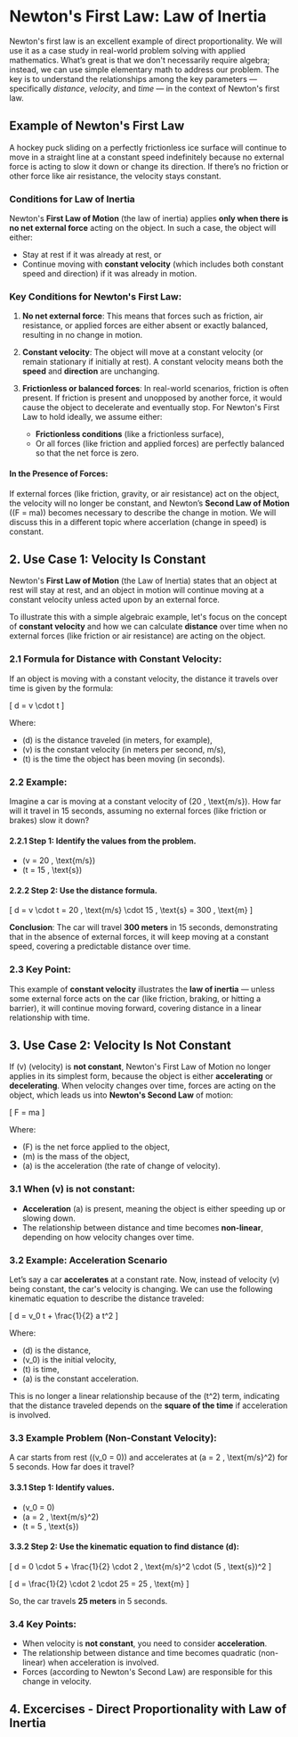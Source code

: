 # Newton's First Law: Law of Inertia

Newton's first law is an excellent example of direct proportionality. We will use it as a case study in real-world problem solving with applied mathematics. What’s great is that we don't necessarily require algebra; instead, we can use simple elementary math to address our problem. The key is to understand the relationships among the key parameters — specifically *distance*, *velocity*, and *time* — in the context of Newton's first law.

## Example of Newton's First Law

A hockey puck sliding on a perfectly frictionless ice surface will continue to move in a straight line at a constant speed indefinitely because no external force is acting to slow it down or change its direction. If there’s no friction or other force like air resistance, the velocity stays constant.

### Conditions for Law of Inertia

Newton's **First Law of Motion** (the law of inertia) applies **only when there is no net external force** acting on the object. In such a case, the object will either:
- Stay at rest if it was already at rest, or
- Continue moving with **constant velocity** (which includes both constant speed and direction) if it was already in motion.

### Key Conditions for Newton's First Law:

1. **No net external force**: This means that forces such as friction, air resistance, or applied forces are either absent or exactly balanced, resulting in no change in motion.
   
2. **Constant velocity**: The object will move at a constant velocity (or remain stationary if initially at rest). A constant velocity means both the **speed** and **direction** are unchanging.

3. **Frictionless or balanced forces**: In real-world scenarios, friction is often present. If friction is present and unopposed by another force, it would cause the object to decelerate and eventually stop. For Newton's First Law to hold ideally, we assume either:
   - **Frictionless conditions** (like a frictionless surface),
   - Or all forces (like friction and applied forces) are perfectly balanced so that the net force is zero.

#### In the Presence of Forces:
If external forces (like friction, gravity, or air resistance) act on the object, the velocity will no longer be constant, and Newton’s **Second Law of Motion** (\(F = ma\)) becomes necessary to describe the change in motion. We will discuss this in a different topic where accerlation (change in speed) is constant.

## 2. Use Case 1: Velocity Is Constant

Newton's **First Law of Motion** (the Law of Inertia) states that an object at rest will stay at rest, and an object in motion will continue moving at a constant velocity unless acted upon by an external force.

To illustrate this with a simple algebraic example, let's focus on the concept of **constant velocity** and how we can calculate **distance** over time when no external forces (like friction or air resistance) are acting on the object.

### 2.1 Formula for Distance with Constant Velocity:
If an object is moving with a constant velocity, the distance it travels over time is given by the formula:

\[
d = v \cdot t
\]

Where:
- \(d\) is the distance traveled (in meters, for example),
- \(v\) is the constant velocity (in meters per second, m/s),
- \(t\) is the time the object has been moving (in seconds).

### 2.2 Example:
Imagine a car is moving at a constant velocity of \(20 \, \text{m/s}\). How far will it travel in 15 seconds, assuming no external forces (like friction or brakes) slow it down?

#### 2.2.1 Step 1: Identify the values from the problem.
- \(v = 20 \, \text{m/s}\)
- \(t = 15 \, \text{s}\)

#### 2.2.2 Step 2: Use the distance formula.

\[
d = v \cdot t = 20 \, \text{m/s} \cdot 15 \, \text{s} = 300 \, \text{m}
\]

**Conclusion**:
The car will travel **300 meters** in 15 seconds, demonstrating that in the absence of external forces, it will keep moving at a constant speed, covering a predictable distance over time.

### 2.3 Key Point:
This example of **constant velocity** illustrates the **law of inertia** — unless some external force acts on the car (like friction, braking, or hitting a barrier), it will continue moving forward, covering distance in a linear relationship with time.


## 3. Use Case 2: Velocity Is Not Constant

If \(v\) (velocity) is **not constant**, Newton's First Law of Motion no longer applies in its simplest form, because the object is either **accelerating** or **decelerating**. When velocity changes over time, forces are acting on the object, which leads us into **Newton's Second Law** of motion:

\[
F = ma
\]

Where:

- \(F\) is the net force applied to the object,
- \(m\) is the mass of the object,
- \(a\) is the acceleration (the rate of change of velocity).

### 3.1 When \(v\) is not constant:

- **Acceleration** \(a\) is present, meaning the object is either speeding up or slowing down.
- The relationship between distance and time becomes **non-linear**, depending on how velocity changes over time.

### 3.2 Example: Acceleration Scenario

Let’s say a car **accelerates** at a constant rate. Now, instead of velocity \(v\) being constant, the car's velocity is changing. We can use the following kinematic equation to describe the distance traveled:

\[
d = v_0 t + \frac{1}{2} a t^2
\]

Where:

- \(d\) is the distance,
- \(v_0\) is the initial velocity,
- \(t\) is time,
- \(a\) is the constant acceleration.

This is no longer a linear relationship because of the \(t^2\) term, indicating that the distance traveled depends on the **square of the time** if acceleration is involved.

### 3.3 Example Problem (Non-Constant Velocity):

A car starts from rest (\(v_0 = 0\)) and accelerates at \(a = 2 \, \text{m/s}^2\) for 5 seconds. How far does it travel?

#### 3.3.1 Step 1: Identify values.

- \(v_0 = 0\)
- \(a = 2 \, \text{m/s}^2\)
- \(t = 5 \, \text{s}\)

#### 3.3.2 Step 2: Use the kinematic equation to find distance \(d\):

\[
d = 0 \cdot 5 + \frac{1}{2} \cdot 2 \, \text{m/s}^2 \cdot (5 \, \text{s})^2
\]

\[
d = \frac{1}{2} \cdot 2 \cdot 25 = 25 \, \text{m}
\]

So, the car travels **25 meters** in 5 seconds.

### 3.4 Key Points:

- When velocity is **not constant**, you need to consider **acceleration**.
- The relationship between distance and time becomes quadratic (non-linear) when acceleration is involved.
- Forces (according to Newton's Second Law) are responsible for this change in velocity.


## 4. Excercises - Direct Proportionality with Law of Inertia